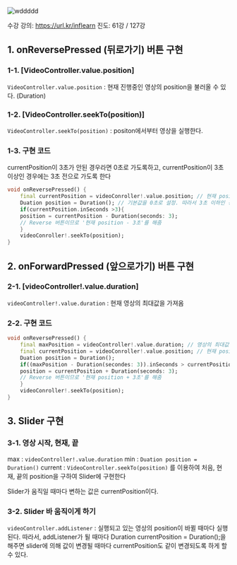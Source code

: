 
![wddddd](https://user-images.githubusercontent.com/92006284/214487365-1b5af24c-0270-4bcb-828b-b6c887acf100.png)


수강 강의: https://url.kr/inflearn
진도: 61강 / 127강

## 1. onReversePressed (뒤로가기) 버튼 구현
### 1-1. [VideoController.value.position]
```VideoController.value.position``` : 현재 진행중인 영상의 position을 불러올 수 있다. (Duration)
### 1-2. [VideoController.seekTo(position)]
```VideoController.seekTo(position)``` : positon에서부터 영상을 실행한다.
### 1-3. 구현 코드
currentPosition이 3초가 안된 경우라면 0초로 가도록하고, currentPosition이 3초 이상인 경우에는 3초 전으로 가도록 한다
```dart
void onReversePressed() {
	final currentPosition = videoConroller!.value.position; // 현재 position
    Duation position = Duration(); // 기본값을 0초로 설정. 따라서 3초 이하인 경우에는 0초로 돌아감
    if(currentPosition.inSeconds >3){
    position = currentPosition - Duration(seconds: 3);
    // Reverse 버튼이므로 '현재 position - 3초'를 해줌
    }
    videoConroller!.seekTo(position);
}
```

## 2. onForwardPressed (앞으로가기) 버튼 구현

### 2-1. [videoController!.value.duration]
```videoController!.value.duration``` : 현재 영상의 최대값을 가져옴
### 2-2. 구현 코드
```dart
void onReversePressed() {
	final maxPosition = videoController!.value.duration; // 영상의 최대값을 가져옴
	final currentPosition = videoConroller!.value.position; // 현재 position
    Duation position = Duration();
    if((maxPosition - Duration(secondes: 3)).inSeconds > currentPosition.inSeconds){
    position = currentPosition + Duration(seconds: 3);
    // Reverse 버튼이므로 '현재 position + 3초'를 해줌
    }
    videoConroller!.seekTo(position);
}
```

## 3. Slider 구현
### 3-1. 영상 시작, 현재, 끝
max : ```videoController!.value.duration```
min : ```Duation position = Duration()```
current : ```VideoController.seekTo(position)```
를 이용하여 처음, 현재, 끝의 position을 구하여 Slider에 구현한다

Slider가 움직일 때마다 변하는 값은 currentPosition이다.

### 3-2. Slider 바 움직이게 하기
```videoController.addListener``` : 실행되고 있는 영상의 position이 바뀔 때마다 실행된다.
따라서, addListener가 될 때마다 Duration currentPosition = Duration();을 해주면 slider에 의해 값이 변경될 때마다 currentPosition도 같이 변경되도록 하게 할 수 있다.

